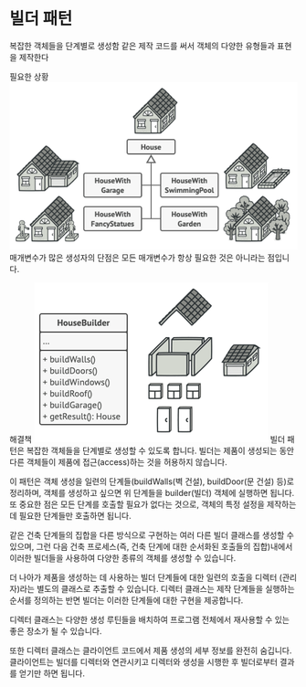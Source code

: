 # 빌더 패턴 

복잡한 객체들을 단계별로 생성함
같은 제작 코드를 써서 객체의 다양한 유형들과 표현을 제작한다

필요한 상황
![Alt text](image.png)
매개변수가 많은 생성자의 단점은 모든 매개변수가 항상 필요한 것은 아니라는 점입니다.

해결책
![Alt text](image-1.png)
빌더 패턴은 복잡한 객체들을 단계별로 생성할 수 있도록 합니다. 빌더는 제품이 생성되는 동안 다른 객체들이 제품에 접근​(access)​하는 것을 허용하지 않습니다.

이 패턴은 객체 생성을 일련의 단계들​(build­Walls​(벽 건설), build­Door​(문 건설) 등)​로 정리하며, 객체를 생성하고 싶으면 위 단계들을 builder(빌더) 객체에 실행하면 됩니다. 또 중요한 점은 모든 단계를 호출할 필요가 없다는 것으로, 객체의 특정 설정을 제작하는 데 필요한 단계들만 호출하면 됩니다.

같은 건축 단계들의 집합을 다른 방식으로 구현하는 여러 다른 빌더 클래스를 생성할 수 있으며, 그런 다음 건축 프로세스​(즉, 건축 단계에 대한 순서화된 호출들의 집합)​내에서 이러한 빌더들을 사용하여 다양한 종류의 객체를 생성할 수 있습니다.

더 나아가 제품을 생성하는 데 사용하는 빌더 단계들에 대한 일련의 호출을 디렉터 (관리자)라는 별도의 클래스로 추출할 수 있습니다. 디렉터 클래스는 제작 단계들을 실행하는 순서를 정의하는 반면 빌더는 이러한 단계들에 대한 구현을 제공합니다.

디렉터 클래스는 다양한 생성 루틴들을 배치하여 프로그램 전체에서 재사용할 수 있는 좋은 장소가 될 수 있습니다.

또한 디렉터 클래스는 클라이언트 코드에서 제품 생성의 세부 정보를 완전히 숨깁니다. 클라이언트는 빌더를 디렉터와 연관시키고 디렉터와 생성을 시행한 후 빌더로부터 결과를 얻기만 하면 됩니다.